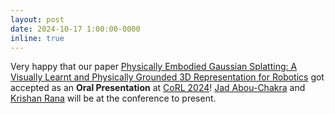 ```yaml
---
layout: post
date: 2024-10-17 1:00:00-0000
inline: true
---
```


Very happy that our paper [Physically Embodied Gaussian Splatting: A Visually Learnt and Physically Grounded 3D Representation for Robotics](https://embodied-gaussians.github.io/) got accepted as an **Oral Presentation** at [CoRL 2024](https://www.corl.org/)! [Jad Abou-Chakra](https://jadchakra.github.io/) and [Krishan Rana](https://krishanrana.github.io/) will be at the conference to present.
